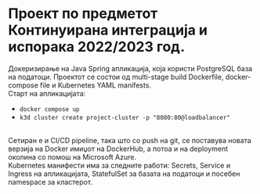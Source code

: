 # Проект по предметот Континуирана интеграција и испорака 2022/2023 год.

Докеризирање на Java Spring апликација, која користи PostgreSQL база на податоци. Проектот се состои од multi-stage build Dockerfile, docker-compose file и Kubernetes YAML manifests. <br>
Старт на апликацијата:
-   `docker compose up`
-   `k3d cluster create project-cluster -p "8080:80@loadbalancer"`

<br>
Сетиран е и CI/CD pipeline, така што со push на git, се поставува новата верзија на Docker имиџот на DockerHub, а потоа и на deployment околина со помош на Microsoft Azure.
<br>
Kubernetes манифести има за следните работи: Secrets, Service и Ingress на апликацијата, StatefulSet за базата на податоци и посебен namespace за кластерот.
